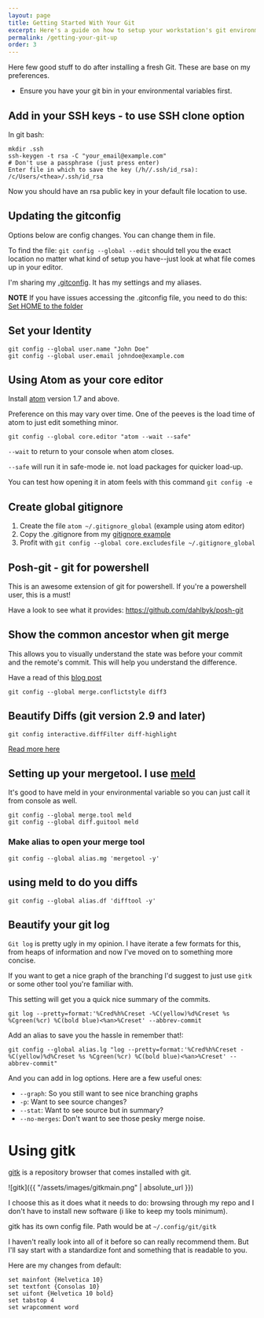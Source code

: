 ```yaml
---
layout: page
title: Getting Started With Your Git
excerpt: Here's a guide on how to setup your workstation's git environment
permalink: /getting-your-git-up
order: 3
---
```


Here few good stuff to do after installing a fresh Git.
These are base on my preferences.
* Ensure you have your git bin in your environmental variables first.

## Add in your SSH keys - to use SSH clone option

In git bash:

```
mkdir .ssh
ssh-keygen -t rsa -C "your_email@example.com"
# Don't use a passphrase (just press enter)
Enter file in which to save the key (/h//.ssh/id_rsa): /c/Users/<thea>/.ssh/id_rsa
```
Now you should have an rsa public key in your default file location to use.

## Updating the gitconfig

Options below are config changes. You can change them in file.

To find the file: `git config --global --edit` should tell you the exact location no matter what kind of setup you have--just look at what file comes up in your editor.

I'm sharing my [.gitconfig](https://gist.github.com/jonyeezs/7ccda28ea28c40dd3fb99e0df0d2e57d). It has my settings and my aliases.

**NOTE** If you have issues accessing the .gitconfig file, you need to do this:
[Set HOME to the folder](https://stackoverflow.com/questions/4050905/changing-gitconfig-location-on-windows)

## Set your Identity
  ```
git config --global user.name "John Doe"
git config --global user.email johndoe@example.com
  ```

## Using Atom as your core editor

Install [atom](https://atom.io/) version 1.7 and above.

Preference on this may vary over time. One of the peeves is the load time of atom to just edit something minor.

  ```
git config --global core.editor "atom --wait --safe"
  ```
`--wait` to return to your console when atom closes.

`--safe` will run it in safe-mode ie. not load packages for quicker load-up.

You can test how opening it in atom feels with this command `git config -e`

## Create global gitignore

1. Create the file `atom ~/.gitignore_global` (example using atom editor)
2. Copy the .gitignore from my [gitignore example](https://gist.github.com/jonyeezs/82ce2d65b5817927a03f)
3. Profit with `git config --global core.excludesfile ~/.gitignore_global`

## Posh-git - git for powershell
This is an awesome extension of git for powershell. If you're a powershell user, this is a must!

Have a look to see what it provides: https://github.com/dahlbyk/posh-git

## Show the common ancestor when git merge
This allows you to visually understand the state was before your commit and the remote's commit. This will help you understand the difference.

Have a read of this [blog post](http://psung.blogspot.com.au/2011/02/reducing-merge-headaches-git-meets.html?m=1)

`git config --global merge.conflictstyle diff3`

## Beautify Diffs (git version 2.9 and later)

`git config interactive.diffFilter diff-highlight`

[Read more here](https://github.com/blog/2188-git-2-9-has-been-released#beautiful-diffs)

## Setting up your mergetool. I use [meld](http://meldmerge.org/)

It's good to have meld in your environmental variable so you can just call it from console as well.
 ```
git config --global merge.tool meld
git config --global diff.guitool meld
 ```

### Make alias to open your merge tool
 ```
git config --global alias.mg 'mergetool -y'
 ```

## using meld to do you diffs
 ```
git config --global alias.df 'difftool -y'
 ```

## Beautify your git log

`Git log` is pretty ugly in my opinion. I have iterate a few formats for this, from heaps of information and now I've moved on to something more concise.

If you want to get a nice graph of the branching I'd suggest to just use `gitk` or some other tool you're familiar with.

This setting will get you a quick nice summary of the commits.
```
git log --pretty=format:'%Cred%h%Creset -%C(yellow)%d%Creset %s %Cgreen(%cr) %C(bold blue)<%an>%Creset' --abbrev-commit
```

Add an alias to save you the hassle in remember that!:
```
git config --global alias.lg "log --pretty=format:'%Cred%h%Creset -%C(yellow)%d%Creset %s %Cgreen(%cr) %C(bold blue)<%an>%Creset' --abbrev-commit"
```

And you can add in log options. Here are a few useful ones:

* `--graph`: So you still want to see nice branching graphs
* `-p`: Want to see source changes?
* `--stat`: Want to see source but in summary?
* `--no-merges`: Don't want to see those pesky merge noise.

# Using gitk

[gitk](https://git-scm.com/docs/gitk) is a repository browser that comes installed with git. 

![gitk]({{ "/assets/images/gitkmain.png" | absolute_url }})

I choose this as it does what it needs to do: browsing through my repo and I don't have to install new software (i like to keep my tools minimum).


gitk has its own config file. Path would be at `~/.config/git/gitk`

I haven't really look into all of it before so can really recommend them. But I'll say start with a standardize font and something that is readable to you.

Here are my changes from default:
```
set mainfont {Helvetica 10}
set textfont {Consolas 10}
set uifont {Helvetica 10 bold}
set tabstop 4
set wrapcomment word
```